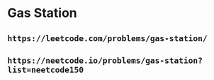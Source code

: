 # Gas Station

## `https://leetcode.com/problems/gas-station/`

## `https://neetcode.io/problems/gas-station?list=neetcode150`
